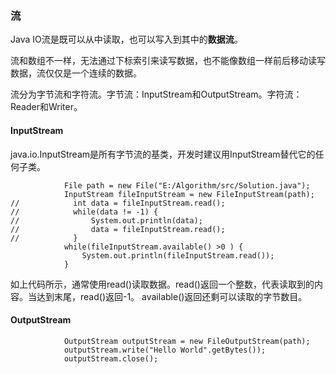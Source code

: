 ### 流
Java IO流是既可以从中读取，也可以写入到其中的**数据流**。

流和数组不一样，无法通过下标索引来读写数据，也不能像数组一样前后移动读写数据，流仅仅是一个连续的数据。

流分为字节流和字符流。字节流：InputStream和OutputStream。字符流：Reader和Writer。

#### InputStream
java.io.InputStream是所有字节流的基类，开发时建议用InputStream替代它的任何子类。
```
            File path = new File("E:/Algorithm/src/Solution.java");
            InputStream fileInputStream = new FileInputStream(path);
//            int data = fileInputStream.read();
//            while(data != -1) {
//                System.out.println(data);
//                data = fileInputStream.read();
//            }
            while(fileInputStream.available() >0 ) {
                System.out.println(fileInputStream.read());
            }
```
如上代码所示，通常使用read()读取数据。read()返回一个整数，代表读取到的内容。当达到末尾，read()返回-1。
available()返回还剩可以读取的字节数目。

#### OutputStream
```$xslt
            OutputStream outputStream = new FileOutputStream(path);
            outputStream.write("Hello World".getBytes());
            outputStream.close();
```

